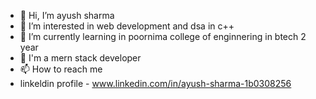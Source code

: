 - 👋 Hi, I’m ayush sharma
- 👀 I’m interested in web development and dsa in c++
- 🌱 I’m currently learning in poornima college of enginnering in btech 2 year
- 💞️ I'm a mern stack developer
- 📫 How to reach me 
- linkeldin profile - www.linkedin.com/in/ayush-sharma-1b0308256

